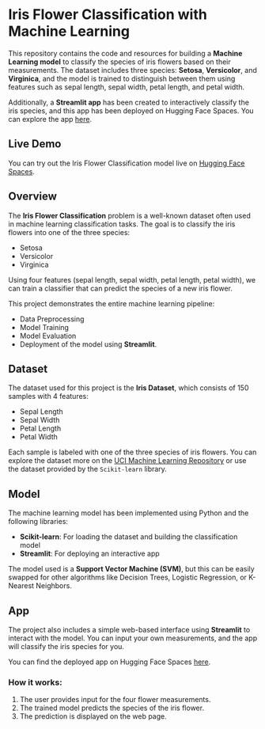 # Iris Flower Classification with Machine Learning

This repository contains the code and resources for building a **Machine Learning model** to classify the species of iris flowers based on their measurements. The dataset includes three species: **Setosa**, **Versicolor**, and **Virginica**, and the model is trained to distinguish between them using features such as sepal length, sepal width, petal length, and petal width.

Additionally, a **Streamlit app** has been created to interactively classify the iris species, and this app has been deployed on Hugging Face Spaces. You can explore the app [here](https://huggingface.co/spaces/zafermbilen/iris-flower-classification).

## Live Demo

You can try out the Iris Flower Classification model live on [Hugging Face Spaces](https://huggingface.co/spaces/zafermbilen/iris-flower-classification).

## Overview

The **Iris Flower Classification** problem is a well-known dataset often used in machine learning classification tasks. The goal is to classify the iris flowers into one of the three species:

- Setosa
- Versicolor
- Virginica

Using four features (sepal length, sepal width, petal length, petal width), we can train a classifier that can predict the species of a new iris flower.

This project demonstrates the entire machine learning pipeline:

- Data Preprocessing
- Model Training
- Model Evaluation
- Deployment of the model using **Streamlit**.

## Dataset

The dataset used for this project is the **Iris Dataset**, which consists of 150 samples with 4 features:

- Sepal Length
- Sepal Width
- Petal Length
- Petal Width

Each sample is labeled with one of the three species of iris flowers. You can explore the dataset more on the [UCI Machine Learning Repository](https://archive.ics.uci.edu/ml/datasets/iris) or use the dataset provided by the `Scikit-learn` library.

## Model

The machine learning model has been implemented using Python and the following libraries:

- **Scikit-learn**: For loading the dataset and building the classification model
- **Streamlit**: For deploying an interactive app

The model used is a **Support Vector Machine (SVM)**, but this can be easily swapped for other algorithms like Decision Trees, Logistic Regression, or K-Nearest Neighbors.

## App

The project also includes a simple web-based interface using **Streamlit** to interact with the model. You can input your own measurements, and the app will classify the iris species for you.

You can find the deployed app on Hugging Face Spaces [here](https://huggingface.co/spaces/zafermbilen/iris-flower-classification).

### How it works:

1. The user provides input for the four flower measurements.
2. The trained model predicts the species of the iris flower.
3. The prediction is displayed on the web page.
